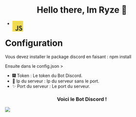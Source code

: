   <h1 align="center"><b>Hello there, Im Ryze 👋</b></h1>



- <img align="left" alt="JavaScript" width="35px" src="https://raw.githubusercontent.com/github/explore/80688e429a7d4ef2fca1e82350fe8e3517d3494d/topics/javascript/javascript.png" />




# Configuration

Vous devez installer le package discord en faisant : npm install 

Ensuite dans le config.json >
  - 🎆 Token : Le token du Bot Discord.
  - 🎇 Ip du serveur : Ip du serveur sans le port.
  - ✨ Port du serveur : Le port du serveur.

<div align="center">
<h3 align="center">Voici le Bot Discord !</h3>
</div><img src="https://github.com/punitkmryh/punitkmryh/blob/master/wave.svg" />

